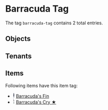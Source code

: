 # Barracuda Tag

The tag `barracuda-tag` contains 2 total entries.

## Objects

## Tenants

## Items

Following items have this item tag:

- <img src="https://raw.githubusercontent.com/Ceterai/Enternia/main/items/active/weapons/melee/alta/heavy/ct_barracuda_fin.png" alt="Barracuda's Fin icon" loading="lazy" height=16px width="auto" /> [Barracuda's Fin](https://ceterai.github.io/MyEnternia/Wiki/Barracuda'sFin)
- <img src="https://raw.githubusercontent.com/Ceterai/Enternia/main/items/active/weapons/melee/alta/heavy/ct_barracuda_fin_2.png" alt="Barracuda's Cry ★ icon" loading="lazy" height=16px width="auto" /> [Barracuda's Cry ★](https://ceterai.github.io/MyEnternia/Wiki/Barracuda'sCry)
